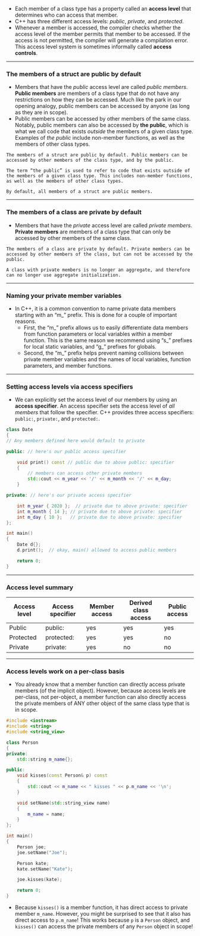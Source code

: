 - Each member of a class type has a property called an **access level** that determines who can access that member.
- C++ has three different access levels: _public_, _private_, and _protected_.
- Whenever a member is accessed, the compiler checks whether the access level of the member permits that member to be accessed. If the access is not permitted, the compiler will generate a compilation error. This access level system is sometimes informally called **access controls**.

---

### The members of a struct are public by default
- Members that have the _public_ access level are called _public members_. **Public members** are members of a class type that do not have any restrictions on how they can be accessed. Much like the park in our opening analogy, public members can be accessed by anyone (as long as they are in scope).
- Public members can be accessed by other members of the same class. Notably, public members can also be accessed by **the public**, which is what we call code that exists _outside_ the members of a given class type. Examples of _the public_ include non-member functions, as well as the members of other class types.

```ad-note
The members of a struct are public by default. Public members can be accessed by other members of the class type, and by the public.

The term “the public” is used to refer to code that exists outside of the members of a given class type. This includes non-member functions, as well as the members of other class types.
```

```ad-important
By default, all members of a struct are public members.
```

---

### The members of a class are private by default

- Members that have the _private_ access level are called _private members_. **Private members** are members of a class type that can only be accessed by other members of the same class.

```ad-note
The members of a class are private by default. Private members can be accessed by other members of the class, but can not be accessed by the public.

A class with private members is no longer an aggregate, and therefore can no longer use aggregate initialization.
```

---

### Naming your private member variables

- In C++, it is a common convention to name private data members starting with an “m_” prefix. This is done for a couple of important reasons.
	- First, the “m_” prefix allows us to easily differentiate data members from function parameters or local variables within a member function. This is the same reason we recommend using “s_” prefixes for local static variables, and “g_” prefixes for globals.
	- Second, the “m_” prefix helps prevent naming collisions between private member variables and the names of local variables, function parameters, and member functions.

---

### Setting access levels via access specifiers
- We can explicitly set the access level of our members by using an **access specifier**. An access specifier sets the access level of _all members_ that follow the specifier. C++ provides three access specifiers: `public:`, `private:`, and `protected:`.

```cpp
class Date
{
// Any members defined here would default to private

public: // here's our public access specifier

    void print() const // public due to above public: specifier
    {
        // members can access other private members
        std::cout << m_year << '/' << m_month << '/' << m_day;
    }

private: // here's our private access specifier

    int m_year { 2020 };  // private due to above private: specifier
    int m_month { 14 }; // private due to above private: specifier
    int m_day { 10 };   // private due to above private: specifier
};

int main()
{
    Date d{};
    d.print();  // okay, main() allowed to access public members

    return 0;
}
```

---

### Access level summary

| Access level | Access specifier | Member access | Derived class access | Public access |
| ------------ | ---------------- | ------------- | -------------------- | ------------- |
| Public       | public:          | yes           | yes                  | yes           |
| Protected    | protected:       | yes           | yes                  | no            |
| Private      | private:         | yes           | no                   | no            |

---

### Access levels work on a per-class basis
- You already know that a member function can directly access private members (of the implicit object). However, because access levels are per-class, not per-object, a member function can also directly access the private members of ANY other object of the same class type that is in scope.

```cpp
#include <iostream>
#include <string>
#include <string_view>

class Person
{
private:
    std::string m_name{};

public:
    void kisses(const Person& p) const
    {
        std::cout << m_name << " kisses " << p.m_name << '\n';
    }

    void setName(std::string_view name)
    {
        m_name = name;
    }
};

int main()
{
    Person joe;
    joe.setName("Joe");

    Person kate;
    kate.setName("Kate");

    joe.kisses(kate);

    return 0;
}
```

- Because `kisses()` is a member function, it has direct access to private member `m_name`. However, you might be surprised to see that it also has direct access to `p.m_name`! This works because `p` is a `Person` object, and `kisses()` can access the private members of any `Person` object in scope!